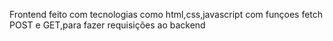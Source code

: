 Frontend feito com tecnologias como html,css,javascript com funçoes fetch POST e GET,para fazer requisições ao backend
